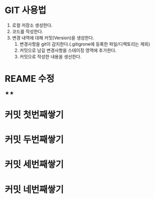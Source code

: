 # GIT 사용법

1. 로컬 저장소 생성한다.
2. 코드를 작성한다.
3. 변경 내역에 대해 커밋(Version)을 생성한다. 
   1. 변경사항을 git이 감지한다.(.gitigrone에 등록한 파일/디렉토리는 제외)
   2. 커밋으로 남길 변경사항을 스테이징 영역에 추가한다.
   3. 커밋으로 작성한 내용을 생선한다.

# REAME 수정
★★
# 커밋 첫번째쌓기
# 커밋 두번째쌓기
# 커밋 세번째쌓기
# 커밋 네번째쌓기